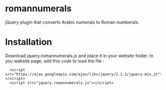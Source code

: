 romannumerals
=============

jQuery plugin that converts Arabic numerals to Roman numberals.

Installation
============

Download jquery.romannumerals.js and place it in your website folder.
In you website page, add this code to load the file :

      <script src="https://ajax.googleapis.com/ajax/libs/jquery/2.1.3/jquery.min.js"></script>
      <script src="jquery.romannumerals.js"></script>
